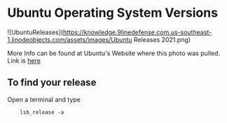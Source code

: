# Ubuntu Operating System Versions

![UbuntuReleases](https://knowledge.9linedefense.com.us-southeast-1.linodeobjects.com/assets/images/Ubuntu Releases 2021.png)

More Info can be found at Ubuntu's Website where this photo was pulled. Link is [here](https://wiki.ubuntu.com/Releases)

## To find your release 

Open a terminal and type
```
    lsb_release -a
```